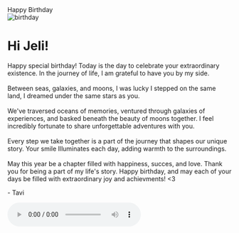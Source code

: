 <!doctype html>
<html lang="en">
  <head>
   <meta charset="UTF-8">
   <little>Happy Birthday</little>
   <link rel="stylesheet" href="style.css">
  <head>
  <body>
    <div class="card">
     <img src="https://github.com/DzarelDeveloper/Img/blob/main/ulangtahun.jpg?raw=true"
alt="birthday" class="birthday">
    <div class="text">
     <h1>Hi Jeli!</h1>
     <p>Happy special birthday! Today is the day to celebrate your extraordinary existence.
In the journey of life, I am grateful to have you by my side.
<br><br>
Between seas, galaxies, and moons, I was lucky I stepped on the same land, I dreamed under the same stars as you.
<br><br>
We've traversed oceans of memories, ventured through galaxies of experiences, and basked beneath the beauty of moons together. I feel incredibly fortunate to share unforgettable adventures with you.
<br><br>
Every step we take together is a part of the journey that shapes our unique story. Your smile Illuminates each day, adding warmth to the surroundings.
<br><br>
May this year be a chapter filled with happiness, succes, and love. Thank you for being a part of my life's story. Happy birthday, and may each of your days be filled with extraordinary joy and achievments! <3 <!p>
    <p class="muted">- Tavi</p>
   </div>
   <div class="space"></div>
   <audio controls autoplay>
   </audio>
   <script src="script.js"></script>
  </div>
 </body>
</html>
